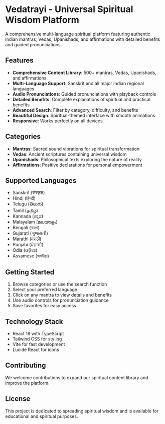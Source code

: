 # Vedatrayi - Universal Spiritual Wisdom Platform

A comprehensive multi-language spiritual platform featuring authentic Indian mantras, Vedas, Upanishads, and affirmations with detailed benefits and guided pronunciations.

## Features

- **Comprehensive Content Library**: 500+ mantras, Vedas, Upanishads, and affirmations
- **Multi-Language Support**: Sanskrit and all major Indian regional languages
- **Audio Pronunciations**: Guided pronunciations with playback controls
- **Detailed Benefits**: Complete explanations of spiritual and practical benefits
- **Advanced Search**: Filter by category, difficulty, and benefits
- **Beautiful Design**: Spiritual-themed interface with smooth animations
- **Responsive**: Works perfectly on all devices

## Categories

- **Mantras**: Sacred sound vibrations for spiritual transformation
- **Vedas**: Ancient scriptures containing universal wisdom
- **Upanishads**: Philosophical texts exploring the nature of reality
- **Affirmations**: Positive declarations for personal empowerment

## Supported Languages

- Sanskrit (संस्कृत)
- Hindi (हिन्दी)
- Telugu (తెలుగు)
- Tamil (தமிழ்)
- Kannada (ಕನ್ನಡ)
- Malayalam (മലയാളം)
- Bengali (বাংলা)
- Gujarati (ગુજરાતી)
- Marathi (मराठी)
- Punjabi (ਪੰਜਾਬੀ)
- Odia (ଓଡ଼ିଆ)
- Assamese (অসমীয়া)

## Getting Started

1. Browse categories or use the search function
2. Select your preferred language
3. Click on any mantra to view details and benefits
4. Use audio controls for pronunciation guidance
5. Save favorites for easy access

## Technology Stack

- React 18 with TypeScript
- Tailwind CSS for styling
- Vite for fast development
- Lucide React for icons

## Contributing

We welcome contributions to expand our spiritual content library and improve the platform.

## License

This project is dedicated to spreading spiritual wisdom and is available for educational and spiritual purposes.